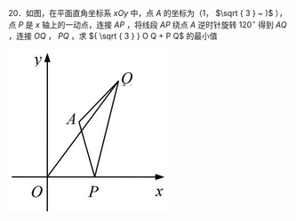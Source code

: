 20．如图，在平面直角坐标系 $x O y$ 中，点 $A$ 的坐标为（1， $\sqrt { 3 } ~ )$ ），点 $P$ 是 $x$ 轴上的一动点，连接 $A P$ ，将线段 $A P$ 绕点 $A$ 逆时针旋转 $1 2 0 ^ { \circ }$ 得到 $A Q$ ，连接 $O Q$ ， $P Q$ ，求 ${ \sqrt { 3 } } O Q + P Q$ 的最小值

![](<../../qs_image_DB/专题2-4_瓜豆轨最值模型：为什么我们喜欢手拉手（直线与曲线）（解析版）_/0fa6172a7d86bd984f97366770874336531938f1201ea06f6c0c527cd7053b64.jpg>)
